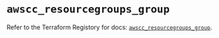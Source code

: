 # `awscc_resourcegroups_group`

Refer to the Terraform Registory for docs: [`awscc_resourcegroups_group`](https://registry.terraform.io/providers/hashicorp/awscc/0.70.0/docs/resources/resourcegroups_group).
